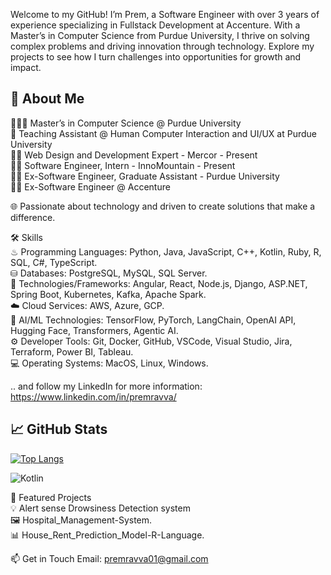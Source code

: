 Welcome to my GitHub! I’m Prem, a Software Engineer with over 3 years of experience specializing in Fullstack Development at Accenture. With a Master’s in Computer Science from Purdue University, I thrive on solving complex problems and driving innovation through technology. Explore my projects to see how I turn challenges into opportunities for growth and impact.

## 🚀 About Me<br>
👨🏻‍🎓 Master’s in Computer Science @ Purdue University<br>
💼 Teaching Assistant @ Human Computer Interaction and UI/UX at Purdue University<br>
👨‍💻 Web Design and Development Expert - Mercor - Present<br>
👨‍💻 Software Engineer, Intern - InnoMountain - Present<br>
👨‍💻 Ex-Software Engineer, Graduate Assistant - Purdue University<br>
👨‍💻 Ex-Software Engineer @ Accenture<br>

🌐 Passionate about technology and driven to create solutions that make a difference.<br>

🛠 Skills <br>
♨ Programming Languages: Python, Java, JavaScript, C++, Kotlin, Ruby, R, SQL, C#, TypeScript.<br>
⛁ Databases: PostgreSQL, MySQL, SQL Server.<br>
🧩 Technologies/Frameworks: Angular, React, Node.js, Django, ASP.NET, Spring Boot, Kubernetes, Kafka, Apache Spark.<br>
☁️ Cloud Services: AWS, Azure, GCP.<br>
🤖 AI/ML Technologies: TensorFlow, PyTorch, LangChain, OpenAI API, Hugging Face, Transformers, Agentic AI.<br>
⚙️ Developer Tools: Git, Docker, GitHub, VSCode, Visual Studio, Jira, Terraform, Power BI, Tableau.<br>
💻 Operating Systems: MacOS, Linux, Windows.<br>

.. and follow my LinkedIn for more information: https://www.linkedin.com/in/premravva/

## 📈 GitHub Stats



[![Top Langs](https://github-readme-stats.vercel.app/api/top-langs/?username=Premravva&layout=compact&theme=radical)](https://github.com/anuraghazra/github-readme-stats)

![Kotlin](https://img.shields.io/badge/Kotlin-%230095D5.svg?style=flat&logo=kotlin&logoColor=white)



🌟 Featured Projects<br>
💡 Alert sense Drowsiness Detection system <br>
🖼️ Hospital_Management-System.<br>
📊 House_Rent_Prediction_Model-R-Language. <br>

📫 Get in Touch
Email: premravva01@gmail.com
